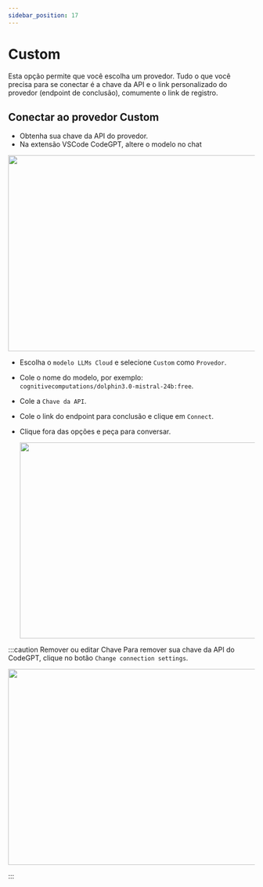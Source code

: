```yaml
---
sidebar_position: 17
---
```


# Custom

Esta opção permite que você escolha um provedor. Tudo o que você precisa para se conectar é a chave da API e o link personalizado do provedor (endpoint de conclusão), comumente o link de registro.

## Conectar ao provedor Custom

- Obtenha sua chave da API do provedor.
- Na extensão VSCode CodeGPT, altere o modelo no chat

<p align="center"><img width="550" height="400" src="https://github.com/user-attachments/assets/0a6791c5-bdf1-4410-a77a-4e9083993b7a"/></p>

- Escolha o `modelo LLMs Cloud` e selecione `Custom` como `Provedor`.
- Cole o nome do modelo, por exemplo: `cognitivecomputations/dolphin3.0-mistral-24b:free`.
- Cole a `Chave da API`.
- Cole o link do endpoint para conclusão e clique em `Connect`.
- Clique fora das opções e peça para conversar.

  <p align="center"><img width="550" height="400" src="https://github.com/user-attachments/assets/0c660458-735e-4d89-8fd1-410185ea6e7c"/></p>

:::caution Remover ou editar Chave
Para remover sua chave da API do CodeGPT, clique no botão `Change connection settings`.
 <p align="center"><img width="550" height="400" src="https://github.com/user-attachments/assets/926e37d2-ef92-4c2a-bb04-a557d29cffc5"/></p>
:::